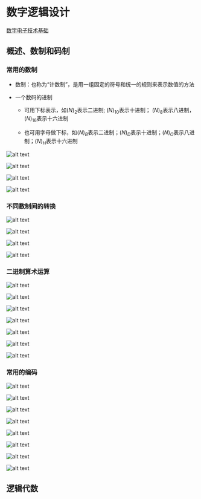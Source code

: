 # 数字逻辑设计
[数字电子技术基础](https://www.bilibili.com/video/BV1hS4y1k7jV/?spm_id_from=333.999.0.0&vd_source=c65196c22fdd3605640aeccf1b3b4a0e)

## 概述、数制和码制

### 常用的数制

* 数制：也称为“计数制”，是用一组固定的符号和统一的规则来表示数值的方法

* 一个数码的进制
    * 可用下标表示，如$(N)_2$表示二进制; $(N)_{10}$表示十进制； $(N)_8$表示八进制， $(N)_{16}$表示十六进制
    
    * 也可用字母做下标，如$(N)_B$表示二进制；$(N)_D$表示十进制；$(N)_O$表示八进制；$(N)_H$表示十六进制

![alt text](image-26.png)

![alt text](image-27.png)

![alt text](image-28.png)

![alt text](image-29.png)

### 不同数制间的转换

![alt text](image-30.png)

![alt text](image-32.png)

![alt text](image-31.png)

![alt text](image-33.png)

### 二进制算术运算

![alt text](image-34.png)

![alt text](image-35.png)

![alt text](image-36.png)

![alt text](image-37.png)

![alt text](image-38.png)

![alt text](image-39.png)

![alt text](image-40.png)

### 常用的编码

![alt text](image-41.png)

![alt text](image-42.png)

![alt text](image-43.png)

![alt text](image-44.png)

![alt text](image-45.png)

![alt text](image-46.png)

![alt text](image-47.png)

![alt text](image-48.png)

## 逻辑代数
<!-- 

### 逻辑代数三种基本运算

#### 逻辑与、逻辑或和逻辑非

|与运算|或运算|非运算|
|-|-|-|
|$Y = A \cdot B$|$Y = A + B$|$Y = A'$|


![Alt text](image.png)

#### 逻辑真值表

![Alt text](image-1.png)

#### 图像符号

![Alt text](image-2.png)

![Alt text](image-3.png)

#### 异或和同或

|异或|同或|
|-|-|
|$Y = A \oplus B = A \cdot B' + A' \cdot B$|$Y = A \odot B = A \cdot B + A' \cdot B'$|

- 异或与同或互为反运算：$A \oplus B = (A \odot B)'$

### 逻辑代数的基本公式和常用公式

#### 逻辑代数基本公式



|基本公式|
|-|
|$0 \cdot A = 0$|
|$1 \cdot A = A$|
|$A \cdot A = A$|
|$A \cdot A' = 0$|
|$A \cdot B = B \cdot A$|
|$A \cdot (B \cdot C) = (A \cdot B) \cdot C$|
|$A \cdot (B + C) = A \cdot B + A \cdot C$|
|$(A \cdot B)' = A' + B'$|
|$(A')' = A$|
|$1' = 0; 0' = 1$|
|$1 + A = 1$|
|$0 + A = A$|
|$A + A = A$|
|$A + A' = 1$|
|$A + B = B + A$|
|$A + (B + C) = (A + B) + C$|
|$A + B \cdot C = (A + B) \cdot (A + C)$，注意先逻辑与再逻辑或|
|$(A + B)' = A' \cdot B'$|

#### 逻辑代数常用公式
|公式|
|-|
|$A + A \cdot B = A$|
|$A + A' \cdot B = A + B$|
|$A \cdot B + A \cdot B' = A$|
|$A \cdot (A + B) = A$|
|$A \cdot B + A' \cdot C + B \cdot C = A \cdot B + A' \cdot C$|
|$A \cdot B + A' \cdot C + BCD = A \cdot B + A' \cdot C$|
|$A \cdot (A \cdot B)' = A \cdot B'; A' \cdot (AB)' = A'$|

### 逻辑代数的基本定理

#### 代入定理
- 定理：在任何一个包含变量$A$的逻辑等式中，若以另外一个逻辑式代入式中所有$A$的位置，则等式仍然成立

![Alt text](image-4.png)

#### 反演定理
- 定理：对于任意一个逻辑式$Y$，若将其中所有“$\cdot$”换成“$+$”，“$+$”换成“$\cdot$”，“$0$”换成“$1$”，“$1$”换成“$0$”，原变量换成反变量，反变量换成原变量，则得到的结果为$Y'$

- 规则
    - 遵守“先括号、然后乘、最后加”的运算优先次序

    - 不属于**单个**变量上的反号应保留不变

![Alt text](image-5.png)

#### 对偶定理
- 定理：若两逻辑式相等，则它们的对偶式也相等

- 对偶式：对于任意一个逻辑式$Y$，若将其中的“$\cdot$”换成“$+$”，“$+$”换成“$\cdot$”，“$0$”换成“$1$”，“$1$”换成“$0$”，则得到一个新的逻辑式$Y^D$，这个$Y^D$就称为$Y$的对偶式，或者说$Y$和$Y^D$互为对偶式

![Alt text](image-6.png)

### 逻辑函数及其描述方法

#### 逻辑函数
- 逻辑函数$Y = F(A, B, C, ...)$：以逻辑变量作为输入，以运算结果作为输出

#### 逻辑函数的描述方法

##### 逻辑真值表

![Alt text](image-7.png)

##### 逻辑函数式

![Alt text](image-9.png)

![Alt text](image-8.png)

##### 逻辑图

![Alt text](image-10.png)

##### 波形图

![Alt text](image-11.png)

![Alt text](image-12.png)

##### 描述方法之间的转换
1. 真值表转化为逻辑函数
    - 找出真值表中使逻辑函数$Y = 1$的那些输入变量取值的组合

    - 每组输入变量取值的组合对应一个乘积项，其中取值为$1$的写入原变量，取值为$0$的写入反变量

    - 将这些乘积项相加，即得$Y$的逻辑函数式

2. 逻辑函数式与逻辑图的相互转换
    - 用逻辑图形符号代替逻辑函数式中的逻辑运算符号并按照运算优先顺序将它们连接起来

    - 从逻辑图的输入段到输出端逐级写出每个图形符号的输出逻辑式

3. 波形图与真值表的相互转换

    ![Alt text](image-13.png)

#### 逻辑函数的两种标准形式

##### 最小项和最大项
- 最小项

    ![Alt text](image-14.png)

- 最小项的性质
    1. 在输入变量的任何取值下必有一个最小项，而且仅有一个最小项的值为$1$

    2. 全体最小项之和为$1$

    3. 任意两个最小项的乘积为$0$

    4. 具有相邻性的两个最小项之和可以合并成一项并消去一对因子

    > 若两个最小项只有一个因子不同，则称这两个最小项具有相邻性：$A'BC' + ABC' = (A' + A)BC' = BC'$

- 最大项

    ![Alt text](image-15.png)

- 最大项的性质
    1. 在输入变量的任何取值下必有一个最大项，而且只有一个最大项的值为$0$

    2. 全体最大项之积为$0$

    3. 任意两个最大项之和为$1$
    
    4. 只有一个变量不同的两个最大项的乘积等于各相同变量之和

- 最小项和最大项存在关系：$M_i = m_i'$

> 例如，$m_0 = A'B'C'$，则$m_0' = (A'B'C')'A + B + C = M_0$

##### 逻辑函数的最小项之和形式

![Alt text](image-16.png)

##### 逻辑函数的最大项之积形式

![Alt text](image-17.png)

### 逻辑函数的化简方法
- 最简形式：在**与或**逻辑函数式时，若其中包含的乘积项已经最少，而且每个乘积项里的因子也不能再减少

- 化简逻辑函数的目的是消去多余的乘积项和每个乘积项中多余的因子，以得到逻辑函数式的最简形式

#### 卡诺图化简法

##### 卡诺图表示法
- 卡诺图：将$n$变量的全部最小项各用一个方块表示，并使具有**逻辑相邻性的最小项**在几何位置上也相邻地排列起来，所得图形称为$n$变量最小项的卡诺图

![Alt text](image-18.png)

![Alt text](image-19.png)

##### 卡诺图化简逻辑函数
1. 合并最小项的原则
    - 若**两个**最小项相邻，则可合并为一项并消去一对因子，合并后只剩下公共因子

    - 若**四个**最小项相邻并排列成一个**矩形组**，则可合并为一项并消去**两对**因子，结果只剩下公共因子

    - 若**八个**最小项相邻并排列成一个**矩形组**，则可合并为一项并消去**三对**因子，结果只剩下公共因子

    - 一般规则：如果有$2^n$个最小项相邻并排列成一个**矩形组**，则它们可以合并为一项，并消去$n$对因子，结果只剩下公共因子

    ![Alt text](image-20.png)

2. 卡诺图化简法的步骤

    ![Alt text](image-21.png)

### 具有无关项的逻辑函数及其化简
<https://www.bilibili.com/video/BV1uL411j77m/?spm_id_from=333.337.search-card.all.click&vd_source=c65196c22fdd3605640aeccf1b3b4a0e>

#### 无关项
- 约束项：由于输入变量取值的限制，而不可能出现的最小项

- 任意项：取值为$0$或$1$都不影响正常逻辑功能的最小项

- 无关项：
    - 约束项和任意项统称为无关项

    - 逻辑函数中用$d$表示，卡诺图中用$\times$表示

#### 利用无关项化简逻辑函数
- 加入无关项的目的：矩形圈最大，矩形数量最少

![Alt text](image-22.png)

![Alt text](image-23.png)

## 门电路
    * 学时9~14：“第三章、门电路”
重难点包括：
学时9,10，半导体二极管电路
学时11,12，CMOS门电路各类结构和功能
学时13,14，TTL门电路各类结构和功能
### 门电路概述

#### 基本开关电路

![Alt text](image-24.png)

- 单开关电路：
    - S断开时，输出电压$v_0$为高电平$V_{CC}$
    
    - S接通时，输出为低电平0

    - 开关S由半导体三极管组成

    - 功耗比较大：S导通时，输出为低电平，电源电压全部加载电阻上，消耗$\frac{V^2_{DD}}{R}$

- 互补开关电路：
    - $S_1$和$S_2$的状态是相反的

    - $S_1$和$S_2$总有一个是断开的，所以流过$S_1$和$S_2$的电流始终为0，电路功耗极小

#### 逻辑状态表示方法

![Alt text](image-25.png)

### 半导体二极管门电路

#### 半导体二极管的开关特性

#### 二极管与门

#### 二极管或门

### CMOS门电路

#### MOS管的开关特性

#### CMOS反相器的电路结构和工作原理

#### CMOS反相器的静态输入特性和输出特性

#### CMOS反相器的动态特性

### TTL门电路

#### 双极型三极管的开关特性

##### 双极性三极管的结构

##### 双极性三极管的输入特性和输出特性

##### 双极性三极管的基本开关电路-三极管反相器

##### 三极管反相器的开关等效电路

##### 双极性三极管反相器的动态开关特性


#### TTL反相器的电路结构和工作原理

##### 电路结构

##### 电压传输特性

##### 输入端噪声容限

#### TTL反相器的静态输入特性和输出特性

##### 输入特性

##### 输出特性

##### 输入端负载特性

#### TTL反相器的动态特性

##### 传输延迟时间

##### 交流噪声容限

##### 电源的动态尖峰电流

### 其他类型的TTL门电路

## 组合逻辑电路

### 组合逻辑电路分析方法

### 组合逻辑电路的基本设计方法

### 若干常用的组合逻辑电路模块

### 层次化和模块化的设计方法

### 可编程逻辑器件

### 硬件描述语言

### 组合逻辑电路中的竞争-冒险

## 半导体存储电路

### SR锁存器]

### 触发器]

### 寄存器]

### 存储器]

## 时序逻辑电路

### 时序逻辑电路的分析方法

### 若干常用的时序逻辑电路

### 时序逻辑电路的设计方法

### 用可编程逻辑器件实现同步时序逻辑电路

### 时序逻辑电路中的竞争-冒险现象

## 数模和模数的转换

### D/A转换器的电路结构和工作原理

### D/A转换器的转换精度与转换速度

### A/D转换的基本原理

### 取样-保持电路

### A/D转换器的电路结构和工作原理

### A/D转换器的转换精度与转换速度
     -->
